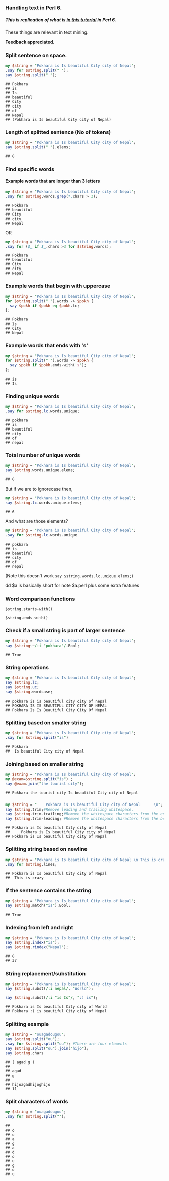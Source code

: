 ### Handling text in Perl 6.

##### This is replication of what is [in this tutorial](https://www.coursera.org/learn/python-text-mining/lecture/MeheH/handling-text-in-python) in Perl 6.

These things are relevant in text mining.

**Feedback appreciated.**

### Split sentence on space.

``` perl
my $string = "Pokhara is Is beautiful City city of Nepal";
.say for $string.split(" ");
say $string.split(" ");
```

    ## Pokhara
    ## is
    ## Is
    ## beautiful
    ## City
    ## city
    ## of
    ## Nepal
    ## (Pokhara is Is beautiful City city of Nepal)

### Length of splitted sentence (No of tokens)

``` perl
my $string = "Pokhara is Is beautiful City city of Nepal";
say $string.split(" ").elems;
```

    ## 8

### Find specific words

#### Example words that are longer than 3 letters

``` perl
my $string = "Pokhara is Is beautiful City city of Nepal";
.say for $string.words.grep(*.chars > 3);
```

    ## Pokhara
    ## beautiful
    ## City
    ## city
    ## Nepal

OR

``` perl
my $string = "Pokhara is Is beautiful City city of Nepal";
.say for ($_ if $_.chars >3 for $string.words);
```

    ## Pokhara
    ## beautiful
    ## City
    ## city
    ## Nepal

### Example words that begin with uppercase

``` perl
my $string = "Pokhara is Is beautiful City city of Nepal";
for $string.split(" ").words -> $pokh {
  say $pokh if $pokh eq $pokh.tc;
};
```

    ## Pokhara
    ## Is
    ## City
    ## Nepal

### Example words that ends with 's'

``` perl
my $string = "Pokhara is Is beautiful City city of Nepal";
for $string.split(" ").words -> $pokh {
  say $pokh if $pokh.ends-with('s');
};
```

    ## is
    ## Is

### Finding unique words

``` perl
my $string = "Pokhara is Is beautiful City city of Nepal";
.say for $string.lc.words.unique;
```

    ## pokhara
    ## is
    ## beautiful
    ## city
    ## of
    ## nepal

### Total number of unique words

``` perl
my $string = "Pokhara is Is beautiful City city of Nepal";
say $string.words.unique.elems;
```

    ## 8

But if we are to ignorecase then,

``` perl
my $string = "Pokhara is Is beautiful City city of Nepal";
say $string.lc.words.unique.elems;
```

    ## 6

And what are those elements?

``` perl
my $string = "Pokhara is Is beautiful City city of Nepal";
.say for $string.lc.words.unique
```

    ## pokhara
    ## is
    ## beautiful
    ## city
    ## of
    ## nepal

(Note this doesn't work `say $string.words.lc.unique.elems;`)

dd $a is basically short for note $a.perl plus some extra features

### Word comparison functions

    $string.starts-with()

    $string.ends-with()

### Check if a small string is part of larger sentence

``` perl
my $string = "Pokhara is Is beautiful City city of Nepal";
say $string~~/:i "pokhara"/.Bool;
```

    ## True

### String operations

``` perl
my $string = "Pokhara is Is beautiful City city of Nepal";
say $string.lc;
say $string.uc;
say $string.wordcase;
```

    ## pokhara is is beautiful city city of nepal
    ## POKHARA IS IS BEAUTIFUL CITY CITY OF NEPAL
    ## Pokhara Is Is Beautiful City City Of Nepal

### Splitting based on smaller string

``` perl
my $string = "Pokhara is Is beautiful City city of Nepal";
.say for $string.split("is") 
```

    ## Pokhara 
    ##  Is beautiful City city of Nepal

### Joining based on smaller string

``` perl
my $string = "Pokhara is Is beautiful City city of Nepal";
my @exam=$string.split("is") ;
say @exam.join("the tourist city");
```

    ## Pokhara the tourist city Is beautiful City city of Nepal

### 

``` perl
my $string = "    Pokhara is Is beautiful City city of Nepal      \n";
say $string.trim;#Remove leading and trailing whitespace. 
say $string.trim-trailing;#Remove the whitespace characters from the end of a string.
say $string.trim-leading; #Remove the whitespace characters from the beginning of a string
```

    ## Pokhara is Is beautiful City city of Nepal
    ##     Pokhara is Is beautiful City city of Nepal
    ## Pokhara is Is beautiful City city of Nepal

### Splitting string based on newline

``` perl
my $string = "Pokhara is Is beautiful City city of Nepal \n This is crazy";
.say for $string.lines;
```

    ## Pokhara is Is beautiful City city of Nepal 
    ##  This is crazy

### If the sentence contains the string

``` perl
my $string = "Pokhara is Is beautiful City city of Nepal";
say $string.match("is").Bool;
```

    ## True

### Indexing from left and right

``` perl
my $string = "Pokhara is Is beautiful City city of Nepal";
say $string.index("is");
say $string.rindex("Nepal");
```

    ## 8
    ## 37

### String replacement/substitution

``` perl
my $string = "Pokhara is Is beautiful City city of Nepal";
say $string.subst(/:i nepal/, "World");

say $string.subst(/:i "is Is"/, ":) is");
```

    ## Pokhara is Is beautiful City city of World
    ## Pokhara :) is beautiful City city of Nepal

### Splitting example

``` perl
my $string = "ouagadougou";
say $string.split("ou");
.say for $string.split("ou"); #There are four elements
say $string.split("ou").join("hijo");
say $string.chars
```

    ## ( agad g )
    ## 
    ## agad
    ## g
    ## 
    ## hijoagadhijoghijo
    ## 11

### Split characters of words

``` perl
my $string = "ouagadougou";
.say for $string.split("");
```

    ## 
    ## o
    ## u
    ## a
    ## g
    ## a
    ## d
    ## o
    ## u
    ## g
    ## o
    ## u
